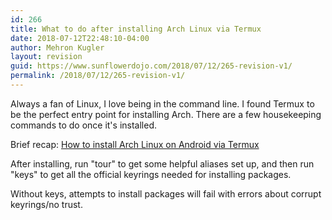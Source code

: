 ```yaml
---
id: 266
title: What to do after installing Arch Linux via Termux
date: 2018-07-12T22:48:10-04:00
author: Mehron Kugler
layout: revision
guid: https://www.sunflowerdojo.com/2018/07/12/265-revision-v1/
permalink: /2018/07/12/265-revision-v1/
---
```

Always a fan of Linux, I love being in the command line. I found Termux to be the perfect entry point for installing Arch. There are a few housekeeping commands to do once it's installed.

<!--more-->

Brief recap: [How to install Arch Linux on Android via Termux](https://sdrausty.github.io/TermuxArch/docs/install)

After installing, run "tour" to get some helpful aliases set up, and then run "keys" to get all the official keyrings needed for installing packages.

Without keys, attempts to install packages will fail with errors about corrupt keyrings/no trust.
